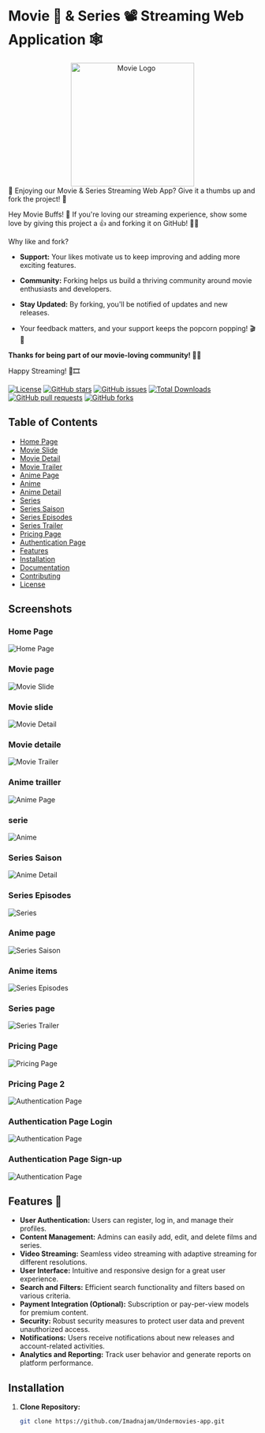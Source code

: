 # Movie 🎥 & Series 📽️ Streaming Web Application 🕸️


<div align="center">
  <img width="250" src="https://github.com/Imadnajam/Undermovies-app/blob/master/screenshot/logo.png" alt="Movie Logo">
</div>
🚀 Enjoying our Movie & Series Streaming Web App? Give it a thumbs up and fork the project! 🌟

Hey Movie Buffs! 👋 If you're loving our streaming experience, show some love by giving this project a 👍 and forking it on GitHub! 🍿✨

Why like and fork?

- **Support:**  Your likes motivate us to keep improving and adding more exciting features.

- **Community:** Forking helps us build a thriving community around movie enthusiasts and developers.
- **Stay Updated:** By forking, you'll be notified of updates and new releases.
- Your feedback matters, and your support keeps the popcorn popping! 🎬🍿



**Thanks for being part of our movie-loving community! 🌟✨**

Happy Streaming! 🎉🎞️

[![License](https://img.shields.io/badge/License-MIT-blue.svg)](LICENSE)
[![GitHub stars](https://img.shields.io/github/stars/Imadnajam/Undermovies-app)](https://github.com/Imadnajam/Undermovies-app/stargazers)
[![GitHub issues](https://img.shields.io/github/issues/Imadnajam/Undermovies-app)](https://github.com/Imadnajam/Undermovies-app/issues)
[![Total Downloads](https://img.shields.io/packagist/dt/Imadnajam/Undermovies-app?style=flat-square)](https://packagist.org/packages/Imadnajam/Undermovies-app)
[![GitHub pull requests](https://img.shields.io/github/issues-pr/Imadnajam/Undermovies-app)](https://github.com/Imadnajam/Undermovies-app/pulls)
[![GitHub forks](https://img.shields.io/github/forks/Imadnajam/Undermovies-app)](https://github.com/Imadnajam/Undermovies-app/network)





## Table of Contents
- [Home Page](#home-page)
- [Movie Slide](#movie-slide)
- [Movie Detail](#movie-detail)
- [Movie Trailer](#movie-trailer)
- [Anime Page](#anime-page)
- [Anime](#anime)
- [Anime Detail](#anime-detail)
- [Series](#series)
- [Series Saison](#series-saison)
- [Series Episodes](#series-episodes)
- [Series Trailer](#series-trailer)
- [Pricing Page](#pricing-page)
- [Authentication Page](#auth-page)
- [Features](#features)
- [Installation](#installation)
- [Documentation](#documentation)
- [Contributing](#contributing)
- [License](#license)

## Screenshots

### Home Page
![Home Page](https://github.com/Imadnajam/Undermovies-app/blob/master/screenshot/1.png)

### Movie page
![Movie Slide](https://github.com/Imadnajam/Undermovies-app/blob/master/screenshot/2.png)

### Movie slide
![Movie Detail](https://github.com/Imadnajam/Undermovies-app/blob/master/screenshot/3.png)

### Movie detaile
![Movie Trailer](https://github.com/Imadnajam/Undermovies-app/blob/master/screenshot/4.png)

### Anime trailler
![Anime Page](https://github.com/Imadnajam/Undermovies-app/blob/master/screenshot/5.png)

### serie
![Anime](https://github.com/Imadnajam/Undermovies-app/blob/master/screenshot/6.png)

### Series Saison
![Anime Detail](https://github.com/Imadnajam/Undermovies-app/blob/master/screenshot/7.png)

### Series Episodes
![Series](https://github.com/Imadnajam/Undermovies-app/blob/master/screenshot/8.png)

### Anime page
![Series Saison](https://github.com/Imadnajam/Undermovies-app/blob/master/screenshot/9.png)

### Anime items
![Series Episodes](https://github.com/Imadnajam/Undermovies-app/blob/master/screenshot/10.png)

### Series page
![Series Trailer](https://github.com/Imadnajam/Undermovies-app/blob/master/screenshot/11.png)

### Pricing Page
![Pricing Page](https://github.com/Imadnajam/Undermovies-app/blob/master/screenshot/12.png)

### Pricing Page 2
![Authentication Page](https://github.com/Imadnajam/Undermovies-app/blob/master/screenshot/13.png)

### Authentication Page Login
![Authentication Page](https://github.com/Imadnajam/Undermovies-app/blob/master/screenshot/14.png)

### Authentication Page Sign-up
![Authentication Page](https://github.com/Imadnajam/Undermovies-app/blob/master/screenshot/15.png)

## Features 💼

- **User Authentication:** Users can register, log in, and manage their profiles.
- **Content Management:** Admins can easily add, edit, and delete films and series.
- **Video Streaming:** Seamless video streaming with adaptive streaming for different resolutions.
- **User Interface:** Intuitive and responsive design for a great user experience.
- **Search and Filters:** Efficient search functionality and filters based on various criteria.
- **Payment Integration (Optional):** Subscription or pay-per-view models for premium content.
- **Security:** Robust security measures to protect user data and prevent unauthorized access.
- **Notifications:** Users receive notifications about new releases and account-related activities.
- **Analytics and Reporting:** Track user behavior and generate reports on platform performance.


## Installation

1. **Clone Repository:**
   ```bash
   git clone https://github.com/Imadnajam/Undermovies-app.git
   
